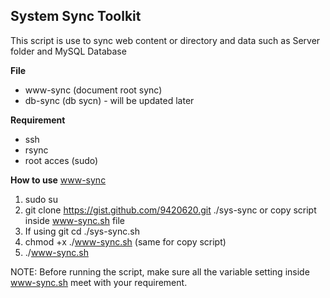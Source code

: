 ## System Sync Toolkit  
This script is use to sync web content or directory and data such as Server folder and MySQL Database  

**File**  
* www-sync (document root sync)
* db-sync (db sycn) - will be updated later  

**Requirement** 
* ssh 
* rsync
* root acces (sudo)

**How to use** 
<u>www-sync</u>  
1. sudo su
2. git clone https://gist.github.com/9420620.git ./sys-sync or copy script inside www-sync.sh file
3. If using git cd ./sys-sync.sh
4. chmod +x ./www-sync.sh (same for copy script)
5. ./www-sync.sh

NOTE: Before running the script, make sure all the variable setting inside www-sync.sh meet with your requirement.

